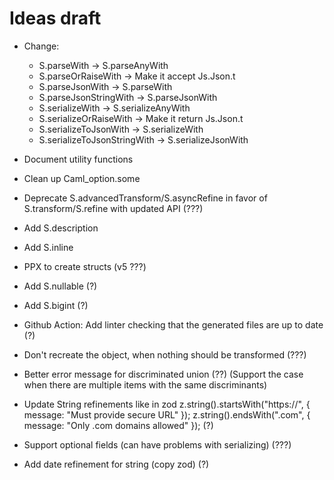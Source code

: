 # Ideas draft

- Change:

  - S.parseWith -> S.parseAnyWith
  - S.parseOrRaiseWith -> Make it accept Js.Json.t
  - S.parseJsonWith -> S.parseWith
  - S.parseJsonStringWith -> S.parseJsonWith
  - S.serializeWith -> S.serializeAnyWith
  - S.serializeOrRaiseWith -> Make it return Js.Json.t
  - S.serializeToJsonWith -> S.serializeWith
  - S.serializeToJsonStringWith -> S.serializeJsonWith

- Document utility functions

- Clean up Caml_option.some

- Deprecate S.advancedTransform/S.asyncRefine in favor of S.transform/S.refine with updated API (???)

- Add S.description

- Add S.inline

- PPX to create structs (v5 ???)

- Add S.nullable (?)

- Add S.bigint (?)

- Github Action: Add linter checking that the generated files are up to date (?)

- Don't recreate the object, when nothing should be transformed (???)

- Better error message for discriminated union (??) (Support the case when there are multiple items with the same discriminants)

- Update String refinements like in zod
  z.string().startsWith("https://", { message: "Must provide secure URL" });
  z.string().endsWith(".com", { message: "Only .com domains allowed" }); (?)

- Support optional fields (can have problems with serializing) (???)

- Add date refinement for string (copy zod) (?)
